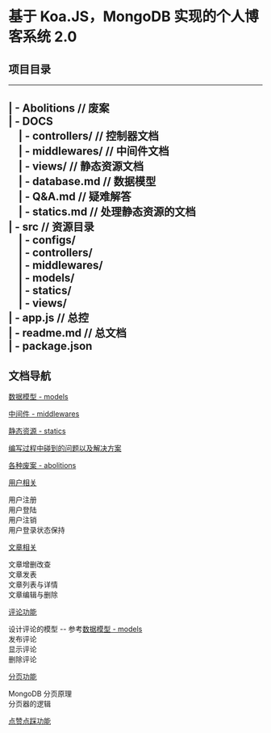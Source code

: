 # 基于 Koa.JS，MongoDB 实现的个人博客系统 2.0

## 项目目录

---  
| - Abolitions  // 废案  
| - DOCS  
&nbsp;&nbsp;&nbsp;&nbsp;| - controllers/  // 控制器文档  
&nbsp;&nbsp;&nbsp;&nbsp;| - middlewares/  // 中间件文档  
&nbsp;&nbsp;&nbsp;&nbsp;| - views/  // 静态资源文档  
&nbsp;&nbsp;&nbsp;&nbsp;| - database.md  // 数据模型  
&nbsp;&nbsp;&nbsp;&nbsp;| - Q&A.md  // 疑难解答  
&nbsp;&nbsp;&nbsp;&nbsp;| - statics.md  // 处理静态资源的文档  
| - src  // 资源目录  
&nbsp;&nbsp;&nbsp;&nbsp;| - configs/  
&nbsp;&nbsp;&nbsp;&nbsp;| - controllers/  
&nbsp;&nbsp;&nbsp;&nbsp;| - middlewares/  
&nbsp;&nbsp;&nbsp;&nbsp;| - models/  
&nbsp;&nbsp;&nbsp;&nbsp;| - statics/  
&nbsp;&nbsp;&nbsp;&nbsp;| - views/  
| - app.js  // 总控  
| - readme.md  // 总文档  
| - package.json  
---  

## 文档导航

[数据模型 - models](https://github.com/AaronKwong929/blog-2.0/blob/master/DOCS/database.md)

[中间件 - middlewares](https://github.com/AaronKwong929/blog-2.0/tree/master/DOCS/middlewares)

[静态资源 - statics](https://github.com/AaronKwong929/blog-2.0/blob/master/DOCS/statics.md)

[编写过程中碰到的问题以及解决方案](https://github.com/AaronKwong929/blog-2.0/blob/master/DOCS/Q%26A.md)

[各种废案 - abolitions](https://github.com/AaronKwong929/blog-2.0/tree/master/Abolitions)

[用户相关](https://github.com/AaronKwong929/blog-2.0/blob/master/DOCS/user.md)
  
用户注册  
用户登陆  
用户注销  
用户登录状态保持  

[文章相关](https://github.com/AaronKwong929/blog-2.0/blob/master/DOCS/article.md)

文章增删改查  
文章发表  
文章列表与详情  
文章编辑与删除  

[评论功能](/)

设计评论的模型 -- 参考[数据模型 - models](https://github.com/AaronKwong929/blog-2.0/blob/master/DOCS/database.md)  
发布评论  
显示评论  
删除评论

[分页功能](/)

MongoDB 分页原理  
分页器的逻辑  

[点赞点踩功能](https://github.com/AaronKwong929/blog-2.0/blob/master/DOCS/likeOrDislike.md)

